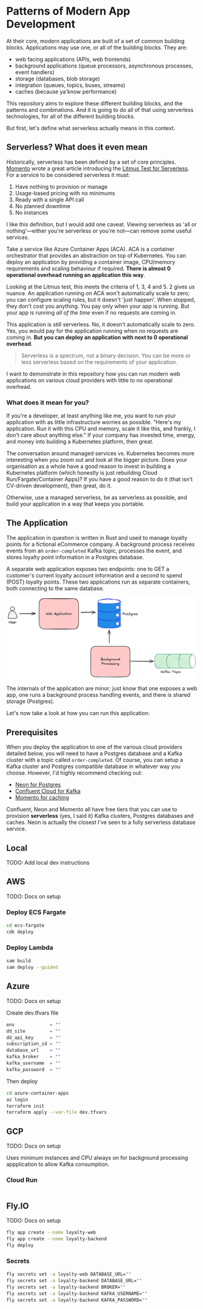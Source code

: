 # Patterns of Modern App Development

At their core, modern applications are built of a set of common building blocks. Applications may use one, or all of the building blocks. They are:

- web facing applications (APIs, web frontends)
- background applications (queue processors, asynchronous processes, event handlers)
- storage (databases, blob storage)
- integration (queues, topics, buses, streams)
- caches (because ya'know performance)

This repository aims to explore these different building blocks, and the patterns and combinations. And it is going to do all of that using serverless technologies, for all of the different building blocks.

But first, let's define what serverless actually means in this context.

## Serverless? What does it even mean

Historically, serverless has been defined by a set of core principles. [Momento](https://gomomento.com) wrote a great article introducing the [Litmus Test for Serverless](https://www.gomomento.com/blog/fighting-off-fake-serverless-bandits-with-the-true-definition-of-serverless/). For a service to be considered serverless it must:

1. Have nothing to provision or manage
2. Usage-based pricing with no minimums
3. Ready with a single API call
4. No planned downtime
5. No instances

I like this definition, but I would add one caveat. Viewing serverless as 'all or nothing'—either you're serverless or you're not—can remove some useful services.

Take a service like Azure Container Apps (ACA). ACA is a container orchestrator that provides an abstraction on top of Kubernetes. You can deploy an application by providing a container image, CPU/memory requirements and scaling behaviour if required. **There is almost 0 operational overhead running an application this way**.

Looking at the Litmus test, this meets the criteria of 1, 3, 4 and 5. 2 gives us nuance. An application running on ACA won't automatically scale to zero; you can configure scaling rules, but it doesn't 'just happen'. When stopped, they don't cost you anything. You pay only when your app is running. But your app is running *all of the time* even if no requests are coming in. 

This application is still serverless. No, it doesn't automatically scale to zero. Yes, you would pay for the application running when no requests are coming in. **But you can deploy an application with next to 0 operational overhead**.

> Serverless is a spectrum, not a binary decision. You can be more or less serverless based on the requirements of your application.

I want to demonstrate in this repository how you can run modern web applications on various cloud providers with little to no operational overhead.

### What does it mean for you?

If you're a developer, at least anything like me, you want to run your application with as little infrastructure worries as possible. "Here's my application. Run it with this CPU and memory, scale it like this, and frankly, I don't care about anything else." If your company has invested time, energy, and money into building a Kubernetes platform, then great.

The conversation around managed services vs. Kubernetes becomes more interesting when you zoom out and look at the bigger picture. Does your organisation as a whole have a good reason to invest in building a Kubernetes platform (which honestly is just rebuilding Cloud Run/Fargate/Container Apps)? If you have a good reason to do it (that isn't CV-driven development), then great, do it. 

Otherwise, use a managed serverless, be as serverless as possible, and build your application in a way that keeps you portable.

## The Application

The application in question is written in Rust and used to manage loyalty points for a fictional eCommerce company. A background process receives events from an `order-completed` Kafka topic, processes the event, and stores loyalty point information in a Postgres database.

A separate web application exposes two endpoints: one to GET a customer's current loyalty account information and a second to spend (POST) loyalty points. These two applications run as separate containers, both connecting to the same database.

![Architecture Diagram](assets/arch-diagram.png)

The internals of the application are minor; just know that one exposes a web app, one runs a background process handling events, and there is shared storage (Postgres).

Let's now take a look at how you can run this application:

## Prerequisites

When you deploy the application to one of the various cloud providers detailed below, you will need to have a Postgres database and a Kafka cluster with a topic called `order-completed`. Of course, you can setup a Kafka cluster and Postgres compatible database in whatever way you choose. However, I'd highly recommend checking out:

- [Neon for Postgres](https://neon.tech/)
- [Confluent Cloud for Kafka](https://www.confluent.io/)
- [Momento for caching](https://www.gomomento.com/)

Confluent, Neon and Momento all have free tiers that you can use to provision **serverless** (yes, I said it) Kafka clusters, Postgres databases and caches. Neon is actually the closest I've seen to a fully serverless database service.

## Local

TODO: Add local dev instructions

## AWS

TODO: Docs on setup

### Deploy ECS Fargate

```sh
cd ecs-fargate
cdk deploy
```

### Deploy Lambda

```sh
sam build
sam deploy --guided
```

## Azure

TODO: Docs on setup

Create dev.tfvars file

```tf
env             = ""
dd_site         = ""
dd_api_key      = ""
subscription_id = ""
database_url    = ""
kafka_broker    = ""
kafka_username  = ""
kafka_password  = ""
```

Then deploy

```sh
cd azure-container-apps
az login
terraform init
terraform apply --var-file dev.tfvars
```

## GCP

TODO: Docs on setup

Uses minimum instances and CPU always on for background processing appplication to allow Kafka consumption.

### Cloud Run

```sh

```

## Fly.IO

TODO: Docs on setup

```sh
fly app create --name loyalty-web
fly app create --name loyalty-backend
fly deploy
```

### Secrets

```sh
fly secrets set -a loyalty-web DATABASE_URL=""
fly secrets set -a loyalty-backend DATABASE_URL=""
fly secrets set -a loyalty-backend BROKER=""
fly secrets set -a loyalty-backend KAFKA_USERNAME=""
fly secrets set -a loyalty-backend KAFKA_PASSWORD=""
```
